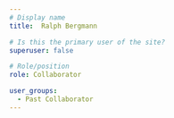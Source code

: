 ```yaml
---
# Display name
title:  Ralph Bergmann

# Is this the primary user of the site?
superuser: false

# Role/position
role: Collaborator

user_groups:
  - Past Collaborator
---
```

